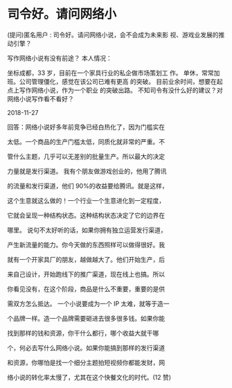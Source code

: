 # 司令好。请问网络小

(提问)匿名用户 : 司令好。请问网络小说，会不会成为未来影 视、游戏业发展的推动引擎？

写作网络小说有没有前途？ 本人情况：

坐标成都，33 岁，目前在一个家具行业的私企做市场策划工 作。 单休，常常加班。公司管理僵化，感觉在该公司已难有更高 的突破。 目前业余时间，想要在起点上写作网络小说，作为一个职业 的突破出路。 不知司令有没什么好的建议？对网络小说写作看不看好？

2018-11-27

回答：网络小说好多年前竞争已经白热化了，因为门槛实在

太低。一个商品的生产门槛太低，同质化就非常的严重。不

管什么主题，几乎可以无差别的批量生产。所以最大的决定

力量就是发行渠道。 我有个朋友做游戏创业的，他用了腾讯

的流量和发行渠道，他们 90%的收益要给腾讯。就是这样，

这个生意就这么做的！一个行业一个生意进化到一定程度，

它就会呈现一种结构状态。这种结构状态决定了它的边界在

哪里。 说句不太好听的话，如果你拥有独立运营发行渠道，

产生新流量的能力。你今天做的东西照样可以做得很好。我

就有一个开家具厂的朋友，越做越大了。他们开始生产，后

来自己设计，开始跑线下的推广渠道，现在线上也搞。所以

你看见没有，在这个阶段，商品是什么不重要，重要的是供

需双方怎么抵达。 一个小说要成为一个 IP 太难，就等于造一

个品牌一样。造一个品牌需要砸进去很多很多钱。如果你能

找到那样的钱和资源，你干什么都行，哪个收益大就干哪

个，何必去写什么网络小说。如果你能搞到那样的发行渠道

和资源，你哪怕是找一个细分主题拍短视频你都能发财，网

络小说的转化率太慢了，尤其在这个快餐文化的时代。(12 赞)